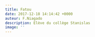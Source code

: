 ```yaml
---
title: Fatou
date: 2017-12-18 14:14:42 +0000
auteur: F.Niagado
description: Elève du collège Stanislas
image: ''
---
```

